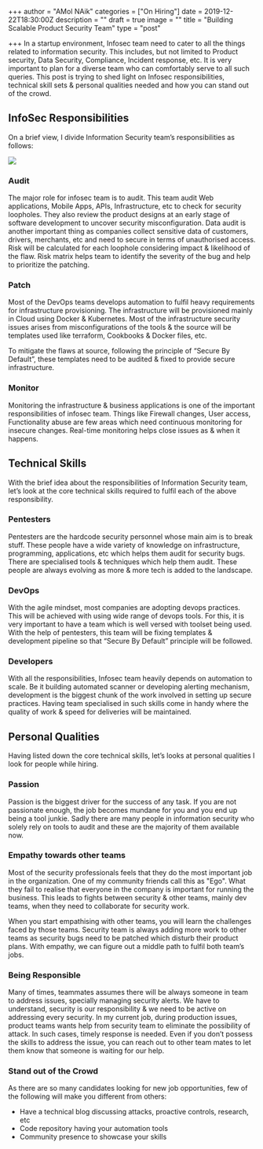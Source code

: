 +++
author = "AMol NAik"
categories = ["On Hiring"]
date = 2019-12-22T18:30:00Z
description = ""
draft = true
image = ""
title = "Building Scalable Product Security Team"
type = "post"

+++
In a startup environment, Infosec team need to cater to all the things related to information security. This includes, but not limited to Product security, Data Security, Compliance, Incident response, etc. It is very important to plan for a diverse team who can comfortably serve to all such queries. This post is trying to shed light on Infosec responsibilities, technical skill sets & personal qualities needed and how you can stand out of the crowd.

## InfoSec Responsibilities

On a brief view, I divide Information Security team’s responsibilities as follows:

![](/images/post3.png)

### Audit

The major role for infosec team is to audit. This team audit Web applications, Mobile Apps, APIs, Infrastructure, etc to check for security loopholes. They also review the product designs at an early stage of software development to uncover security misconfiguration. Data audit is another important thing as companies collect sensitive data of customers, drivers, merchants, etc and need to secure in terms of unauthorised access. Risk will be calculated for each loophole considering impact & likelihood of the flaw. Risk matrix helps team to identify the severity of the bug and help to prioritize the patching.

### Patch

Most of the DevOps teams develops automation to fulfil heavy requirements for infrastructure provisioning. The infrastructure will be provisioned mainly in Cloud using Docker & Kubernetes. Most of the infrastructure security issues arises from misconfigurations of the tools & the source will be templates used like terraform, Cookbooks & Docker files, etc.

To mitigate the flaws at source, following the principle of “Secure By Default”, these templates need to be audited & fixed to provide secure infrastructure.

### Monitor

Monitoring the infrastructure & business applications is one of the important responsibilities of infosec team. Things like Firewall changes, User access, Functionality abuse are few areas which need continuous monitoring for insecure changes. Real-time monitoring helps close issues as & when it happens.

## Technical Skills

With the brief idea about the responsibilities of Information Security team, let’s look at the core technical skills required to fulfil each of the above responsibility.

### Pentesters

Pentesters are the hardcode security personnel whose main aim is to break stuff. These people have a wide variety of knowledge on infrastructure, programming, applications, etc which helps them audit for security bugs. There are specialised tools & techniques which help them audit. These people are always evolving as more & more tech is added to the landscape.

### DevOps

With the agile mindset, most companies are adopting devops practices. This will be achieved with using wide range of devops tools. For this, it is very important to have a team which is well versed with toolset being used. With the help of pentesters, this team will be fixing templates & development pipeline so that “Secure By Default” principle will be followed.

### Developers

With all the responsibilities, Infosec team heavily depends on automation to scale. Be it building automated scanner or developing alerting mechanism, development is the biggest chunk of the work involved in setting up secure practices. Having team specialised in such skills come in handy where the quality of work & speed for deliveries will be maintained.

## Personal Qualities

Having listed down the core technical skills, let’s looks at personal qualities I look for people while hiring.

### Passion

Passion is the biggest driver for the success of any task. If you are not passionate enough, the job becomes mundane for you and you end up being a tool junkie. Sadly there are many people in information security who solely rely on tools to audit and these are the majority of them available now.

### Empathy towards other teams

Most of the security professionals feels that they do the most important job in the organization. One of my community friends call this as "Ego". What they fail to realise that everyone in the company is important for running the business. This leads to fights between security & other teams, mainly dev teams, when they need to collaborate for security work.

When you start empathising with other teams, you will learn the challenges faced by those teams. Security team is always adding more work to other teams as security bugs need to be patched which disturb their product plans. With empathy, we can figure out a middle path to fulfil both team’s jobs.

### Being Responsible

Many of times, teammates assumes there will be always someone in team to address issues, specially managing security alerts. We have to understand, security is our responsibility & we need to be active on addressing every security. In my current job, during production issues, product teams wants help from security team to eliminate the possibility of attack. In such cases, timely response is needed. Even if you don’t possess the skills to address the issue, you can reach out to other team mates to let them know that someone is waiting for our help.

### Stand out of the Crowd

As there are so many candidates looking for new job opportunities, few of the following will make you different from others:

* Have a technical blog discussing attacks, proactive controls, research, etc
* Code repository having your automation tools
* Community presence to showcase your skills